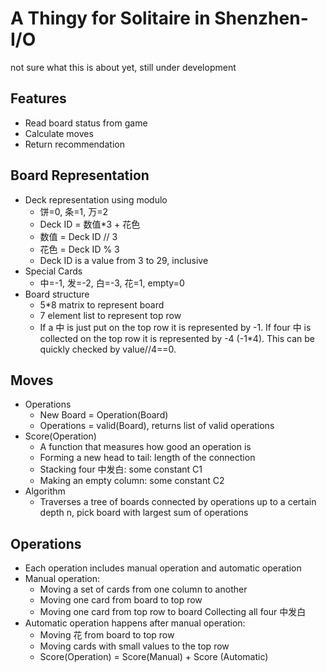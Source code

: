 # A Thingy for Solitaire in Shenzhen-I/O
not sure what this is about yet, still under development

## Features
* Read board status from game
* Calculate moves
* Return recommendation

## Board Representation
* Deck representation using modulo
    * 饼=0, 条=1, 万=2
    * Deck ID = 数值*3 + 花色
    * 数值 = Deck ID // 3
    * 花色 = Deck ID % 3
    * Deck ID is a value from 3 to 29, inclusive
* Special Cards
    * 中=-1, 发=-2, 白=-3, 花=1, empty=0
* Board structure
    * 5*8 matrix to represent board
    * 7 element list to represent top row
    * If a 中 is just put on the top row it is represented by -1. If four 中 is collected on the top row it is represented by -4 (-1*4). This can be quickly checked by value//4==0.

## Moves
* Operations
    * New Board = Operation(Board)
    * Operations = valid(Board), returns list of valid operations
* Score(Operation)
    * A function that measures how good an operation is
    * Forming a new head to tail: length of the connection
    * Stacking four 中发白: some constant C1
    * Making an empty column: some constant C2
* Algorithm
    * Traverses a tree of boards connected by operations up to a certain depth n, pick board with largest sum of operations

## Operations
* Each operation includes manual operation and automatic operation
* Manual operation:
    * Moving a set of cards from one column to another
    * Moving one card from board to top row
    * Moving one card from top row to board
Collecting all four 中发白
* Automatic operation happens after manual operation:
    * Moving 花 from board to top row
    * Moving cards with small values to the top row
    * Score(Operation) = Score(Manual) + Score (Automatic)